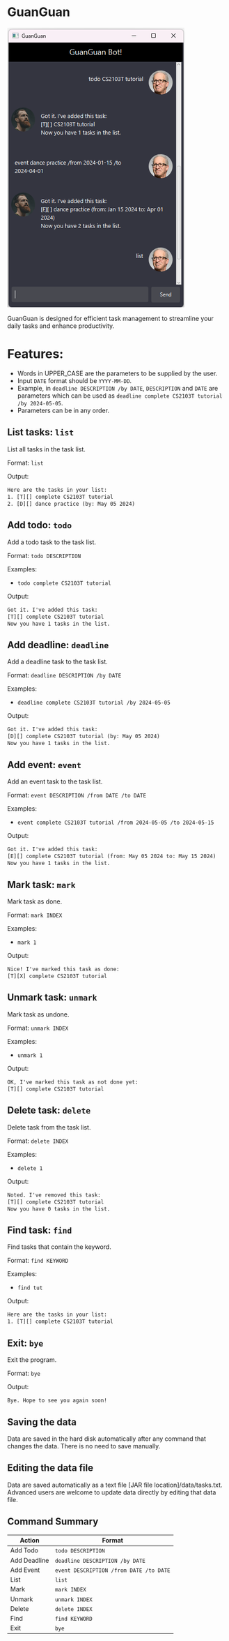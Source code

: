 # GuanGuan

![Screenshot of GuanGuan Bot.](docs/Ui.png)

GuanGuan is designed for efficient task management to streamline your daily tasks and enhance productivity.

# Features:
- Words in UPPER_CASE are the parameters to be supplied by the user.
- Input `DATE` format should be `YYYY-MM-DD`.
- Example, in `deadline DESCRIPTION /by DATE`, `DESCRIPTION` and `DATE` are parameters which can be used as `deadline complete CS2103T tutorial /by 2024-05-05`.
- Parameters can be in any order.

## List tasks: `list`
List all tasks in the task list.

Format: `list`

Output:
```
Here are the tasks in your list:
1. [T][] complete CS2103T tutorial
2. [D][] dance practice (by: May 05 2024)
```

## Add todo: `todo`
Add a todo task to the task list.

Format: `todo DESCRIPTION`

Examples:
- `todo complete CS2103T tutorial`

Output:
```
Got it. I've added this task:
[T][] complete CS2103T tutorial
Now you have 1 tasks in the list.
```

## Add deadline: `deadline`
Add a deadline task to the task list.

Format: `deadline DESCRIPTION /by DATE`

Examples:
- `deadline complete CS2103T tutorial /by 2024-05-05`

Output:
```
Got it. I've added this task:
[D][] complete CS2103T tutorial (by: May 05 2024)
Now you have 1 tasks in the list.
```

## Add event: `event`
Add an event task to the task list.

Format: `event DESCRIPTION /from DATE /to DATE`

Examples:
- `event complete CS2103T tutorial /from 2024-05-05 /to 2024-05-15`

Output:
```
Got it. I've added this task:
[E][] complete CS2103T tutorial (from: May 05 2024 to: May 15 2024)
Now you have 1 tasks in the list.
```

## Mark task: `mark`
Mark task as done.

Format: `mark INDEX`

Examples:
- `mark 1`

Output:
```
Nice! I've marked this task as done:
[T][X] complete CS2103T tutorial
```

## Unmark task: `unmark`
Mark task as undone.

Format: `unmark INDEX`

Examples:
- `unmark 1`

Output:
```
OK, I've marked this task as not done yet:
[T][] complete CS2103T tutorial
```

## Delete task: `delete`
Delete task from the task list.

Format: `delete INDEX`

Examples:
- `delete 1`

Output:
```
Noted. I've removed this task:
[T][] complete CS2103T tutorial
Now you have 0 tasks in the list.
```

## Find task: `find`
Find tasks that contain the keyword.

Format: `find KEYWORD`

Examples:
- `find tut`

Output:
```
Here are the tasks in your list:
1. [T][] complete CS2103T tutorial
```

## Exit: `bye`
Exit the program.

Format: `bye`

Output:
```
Bye. Hope to see you again soon!
```

## Saving the data
Data are saved in the hard disk automatically after any command that changes the data. There is no need to save manually.

## Editing the data file
Data are saved automatically as a text file [JAR file location]/data/tasks.txt. Advanced users are welcome to update data directly by editing that data file.

## Command Summary

| Action       | Format                                  |
|--------------|-----------------------------------------|
| Add Todo     | `todo DESCRIPTION`                      |
| Add Deadline | `deadline DESCRIPTION /by DATE`         |
| Add Event    | `event DESCRIPTION /from DATE /to DATE` |
| List         | `list`                                  |
| Mark         | `mark INDEX`                            |
| Unmark       | `unmark INDEX`                          |
| Delete       | `delete INDEX`                          |
| Find         | `find KEYWORD`                          |
| Exit         | `bye`                                   |
